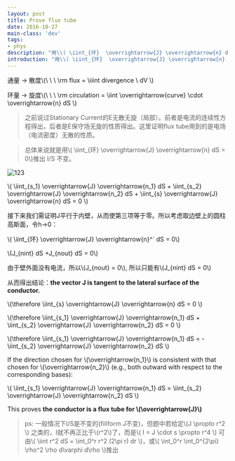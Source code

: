 ```yaml
---
layout: post
title: Prove flux tube
date: 2016-10-27
main-class: 'dev'
tags:
- phys
description: "用\\( \iint_{环}  \overrightarrow{J} \overrightarrow{n} dS = 0\\)推出 I/S 不变"
introduction: "用\\( \iint_{环}  \overrightarrow{J} \overrightarrow{n} dS = 0\\)推出 I/S 不变"
---
```


通量 -> 散度\\(\ \ \ 
\rm flux = \iiint divergence \ dV
\\)

环量 -> 旋度\\(\ \ \ 
\rm circulation = \iint \overrightarrow{curve} \cdot \overrightarrow{n} dS
\\)

> 之前说过Stationary Current的E无散无旋（局部）。前者是电流的连续性方程得出，后者是E保守场无旋的性质得出。这里证明flux tube用到的是电场（电流密度）无散的性质。

> 总体来说就是用\\( \iint_{环}  \overrightarrow{J} \overrightarrow{n} dS = 0\\)推出 I/S 不变。

![123](http://ww4.sinaimg.cn/mw690/8db2c8cbgw1f9q4isj67kj20tc09ggmb.jpg)

\\(
\iint_{s_1} \overrightarrow{J} \overrightarrow{n_1} dS + \iint_{s_2} \overrightarrow{J} \overrightarrow{n_2} dS + \iint_{s} \overrightarrow{J} \overrightarrow{n} dS = 0
\\)

接下来我们需证明J平行于内壁，从而使第三项等于零。所以考虑取边壁上的圆柱高斯面，令h->0：

\\( \iint_{环}  \overrightarrow{J} \overrightarrow{n}^` dS = 0\\)


\\(J_{nint} dS +J_{nout}  dS = 0\\)

由于壁外面没有电流，所以\\(J_{nout} = 0\\), 所以只能有\\(J_{nint} dS = 0\\)

从而得出结论：**the vector J is tangent to the lateral surface of the conductor.**

\\(\therefore \iint_{s} \overrightarrow{J} \overrightarrow{n} dS = 0
\\)

\\(\therefore
\iint_{s_1} \overrightarrow{J} \overrightarrow{n_1} dS + \iint_{s_2} \overrightarrow{J} \overrightarrow{n_2} dS = 0
\\)

\\(\therefore
\iint_{s_1} \overrightarrow{J} \overrightarrow{n_1} dS = - \iint_{s_2} \overrightarrow{J} \overrightarrow{n_2} dS
\\)

If the direction chosen for \\(\overrightarrow{n_1}\\) is consistent with that chosen for \\(\overrightarrow{n_2}\\) (e.g., both outward with respect to the corresponding bases):

\\(
\iint_{s_1} \overrightarrow{J} \overrightarrow{n_1} dS = \iint_{s_2} \overrightarrow{J} \overrightarrow{n_2} dS
\\)

This proves **the conductor is a flux tube for \\(\overrightarrow{J}\\)**

> ps: 一般情况下I/S是不变的(filiform J不变)，但题中若给定\\(J \propto r^2 \\) 之类的，I就不再正比于\\(r^2\\)了，而是\\( I = J \cdot s \propto r^4 \\) 
可由\\( \iint r^2 dS = \int_0^r r^2 (2\pi r) dr \\)，或\\( \int_0^r \\int_0^{2\pi} \rho^2 \rho d\varphi d\rho \\)推出



